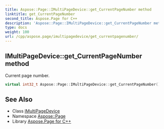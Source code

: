 ```yaml
---
title: Aspose::Page::IMultiPageDevice::get_CurrentPageNumber method
linktitle: get_CurrentPageNumber
second_title: Aspose.Page for C++
description: 'Aspose::Page::IMultiPageDevice::get_CurrentPageNumber method. Current page number in C++.'
type: docs
weight: 100
url: /cpp/aspose.page/imultipagedevice/get_currentpagenumber/
---
```

## IMultiPageDevice::get_CurrentPageNumber method


Current page number.

```cpp
virtual int32_t Aspose::Page::IMultiPageDevice::get_CurrentPageNumber()=0
```

## See Also

* Class [IMultiPageDevice](../)
* Namespace [Aspose::Page](../../)
* Library [Aspose.Page for C++](../../../)
